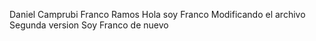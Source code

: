 Daniel Camprubi
Franco Ramos
Hola soy Franco
Modificando el archivo
Segunda version
Soy Franco de nuevo
